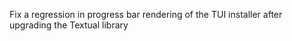 Fix a regression in progress bar rendering of the TUI installer after upgrading the Textual library
